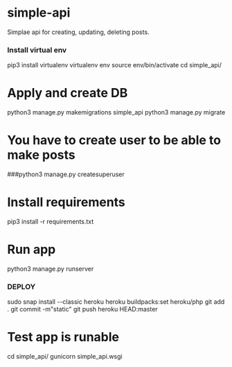 # simple-api

Simplae api for creating, updating, deleting posts.


### Install virtual env
pip3 install virtualenv
virtualenv env
source env/bin/activate
cd simple_api/

# Apply and create DB
python3 manage.py makemigrations simple_api
python3 manage.py migrate

# You have to create user to be able to make posts
###python3 manage.py createsuperuser

# Install requirements
pip3 install -r requirements.txt

# Run app
python3 manage.py runserver



### DEPLOY
sudo snap install --classic heroku
heroku buildpacks:set heroku/php
git add .
git commit -m"static"
git push heroku HEAD:master

# Test app is runable
cd simple_api/
gunicorn simple_api.wsgi
